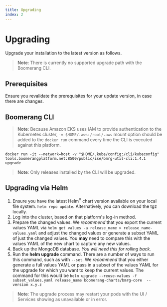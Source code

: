 ```yaml
---
title: Upgrading
index: 2
---
```


# Upgrading

Upgrade your installation to the latest version as follows.

> **Note**: There is currently no supported upgrade path with the Boomerang CLI.

## Prerequisites

Ensure you revalidate the prerequisites for your update version, in case there are changes.

## Boomerang CLI

> **Note**: Because Amazon EKS uses IAM to provide authentication to the Kubernetes cluster, `-v $HOME/.aws:/root/.aws` mount option should be added to the `docker run` command every time the CLI is executed against this platform.

```
docker run -it --network=host -v "$HOME/.kube/config:/cli/kubeconfig" tools.boomerangplatform.net:8500/public/ise/bmrg-util-cli:1.4.1 upgrade
```

> **Note**: Only releases installed by the CLI will be upgraded.

## Upgrading via Helm

1. Ensure you have the latest Helm<sup>®</sup> chart version available on your local file system. `helm repo update`. Alternatively, you can download the tgz locally.
2. Log into the cluster, based on that platform's log-in method.
3. Prepare the changed values. We *recommend* that you export the current values YAML via `helm get values -a release_name > release_name-values.yaml` and adjust the changed values or generate a subset YAML of just the changed values. You **may** need to compare this with the values YAML of the new chart to capture any new values.
4. Back up the MongoDB database. _You will need this for rolling back._
5. Run the **helm upgrade** command. There are a number of ways to run this command, such as with `--set`. We *recommend* that you either generate a full values YAML or pass in a subset of the values YAML for the upgrade for which you want to keep the current values. The command for this would be 
```helm upgrade --reuse-values -f subset_values.yaml release_name boomerang-charts/bmrg-core  --version x.y.z```

> **Note**: The upgrade process may restart your pods with the UI / Services showing as unavailable or in error.